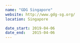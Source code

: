 ```yaml
---
name: "GDG Singapore"
website: http://www.gdg-sg.org/
location: Singapore

date_start: 2019-04-06
date_end:   2015-04-06
---
```

